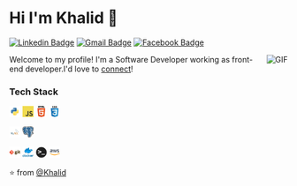 


# Hi I'm Khalid 👋


[![Linkedin Badge](https://img.shields.io/badge/-khalid-blue?style=flat&logo=Linkedin&logoColor=white&link=https://www.linkedin.com/in/khalidadamu/)](https://www.linkedin.com/in/khalidadamu/)
[![Gmail Badge](https://img.shields.io/badge/-khalidbox720-c14438?style=flat&logo=Gmail&logoColor=white&link=mailto:khalidbox720@hotmail.com)](mailto:khalidbox720@hotmail.com)
[![Facebook Badge](https://img.shields.io/badge/-khalidadamu.github.io-%231877F2.svg?&style=flat-square&logoColor=white&link=https://github.com/khalidadamu)](https://github.com/khalidadamu)


 <img align="right" alt="GIF" src="https://media.giphy.com/media/13HgwGsXF0aiGY/giphy.gif"  />

Welcome to my profile! I'm a Software Developer working as front-end developer.I'd love to [connect](https://www.linkedin.com/in/khalidadamu/)!



### Tech Stack 
<code><img height="20" src="https://raw.githubusercontent.com/github/explore/80688e429a7d4ef2fca1e82350fe8e3517d3494d/topics/python/python.png"></code>
<code><img height="20" src="https://raw.githubusercontent.com/github/explore/80688e429a7d4ef2fca1e82350fe8e3517d3494d/topics/javascript/javascript.png"></code>
<code><img height="20" src="https://raw.githubusercontent.com/github/explore/80688e429a7d4ef2fca1e82350fe8e3517d3494d/topics/html/html.png"></code>
<code><img height="20" src="https://raw.githubusercontent.com/github/explore/80688e429a7d4ef2fca1e82350fe8e3517d3494d/topics/css/css.png"></code>


<code><img height="20" src="https://raw.githubusercontent.com/github/explore/80688e429a7d4ef2fca1e82350fe8e3517d3494d/topics/mysql/mysql.png"></code>
<code><img height="20" src="https://raw.githubusercontent.com/github/explore/80688e429a7d4ef2fca1e82350fe8e3517d3494d/topics/postgresql/postgresql.png"></code>

<code><img height="20" src="https://raw.githubusercontent.com/github/explore/80688e429a7d4ef2fca1e82350fe8e3517d3494d/topics/git/git.png"></code>
<code><img height="20" src="https://raw.githubusercontent.com/github/explore/80688e429a7d4ef2fca1e82350fe8e3517d3494d/topics/docker/docker.png"></code>
<code><img height="20" src="https://raw.githubusercontent.com/github/explore/80688e429a7d4ef2fca1e82350fe8e3517d3494d/topics/terminal/terminal.png"></code>
<code><img height="20" src="https://raw.githubusercontent.com/github/explore/80688e429a7d4ef2fca1e82350fe8e3517d3494d/topics/aws/aws.png"></code>




 
⭐️ from [@Khalid](https://github.com/khalidadamu)
